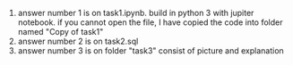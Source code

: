 1. answer number 1 is on task1.ipynb. build in python 3 with jupiter notebook. if you cannot open the file, I have copied the code into folder named "Copy of task1"
2. answer number 2 is on task2.sql
3. answer number 3 is on folder "task3" consist of picture and explanation

